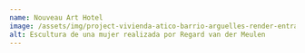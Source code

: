 ```yaml
---
name: Nouveau Art Hotel
image: /assets/img/project-vivienda-atico-barrio-arguelles-render-entrada-II-soft-1-mejorado.jpg
alt: Escultura de una mujer realizada por Regard van der Meulen
---
```

